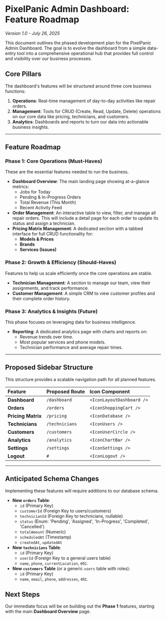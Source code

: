 # PixelPanic Admin Dashboard: Feature Roadmap

_Version 1.0 - July 26, 2025_

This document outlines the phased development plan for the PixelPanic Admin Dashboard. The goal is to evolve the dashboard from a simple data-entry tool into a comprehensive operational hub that provides full control and visibility over our business processes.

## Core Pillars

The dashboard's features will be structured around three core business functions:

1.  **Operations**: Real-time management of day-to-day activities like repair orders.
2.  **Management**: Tools for CRUD (Create, Read, Update, Delete) operations on our core data like pricing, technicians, and customers.
3.  **Analytics**: Dashboards and reports to turn our data into actionable business insights.

---

## Feature Roadmap

### Phase 1: Core Operations (Must-Haves)

These are the essential features needed to run the business.

- **Dashboard Overview**: The main landing page showing at-a-glance metrics:
  - Jobs for Today
  - Pending & In-Progress Orders
  - Total Revenue (This Month)
  - Recent Activity Feed
- **Order Management**: An interactive table to view, filter, and manage all repair orders. This will include a detail page for each order to update its status and assign a technician.
- **Pricing Matrix Management**: A dedicated section with a tabbed interface for full CRUD functionality for:
  - **Models & Prices**
  - **Brands**
  - **Services (Issues)**

### Phase 2: Growth & Efficiency (Should-Haves)

Features to help us scale efficiently once the core operations are stable.

- **Technician Management**: A section to manage our team, view their assignments, and track performance.
- **Customer Management**: A simple CRM to view customer profiles and their complete order history.

### Phase 3: Analytics & Insights (Future)

This phase focuses on leveraging data for business intelligence.

- **Reporting**: A dedicated analytics page with charts and reports on:
  - Revenue trends over time.
  - Most popular services and phone models.
  - Technician performance and average repair times.

---

## Proposed Sidebar Structure

This structure provides a scalable navigation path for all planned features.

| Feature            | Proposed Route | Icon Component            |
| :----------------- | :------------- | :------------------------ |
| **Dashboard**      | `/dashboard`   | `<IconLayoutDashboard />` |
| **Orders**         | `/orders`      | `<IconShoppingCart />`    |
| **Pricing Matrix** | `/pricing`     | `<IconDatabase />`        |
| **Technicians**    | `/technicians` | `<IconUsers />`           |
| **Customers**      | `/customers`   | `<IconUserCircle />`      |
| **Analytics**      | `/analytics`   | `<IconChartBar />`        |
| **Settings**       | `/settings`    | `<IconSettings />`        |
| **Logout**         | `#`            | `<IconLogout />`          |

---

## Anticipated Schema Changes

Implementing these features will require additions to our database schema.

- **New `orders` Table**:
  - `id` (Primary Key)
  - `customerId` (Foreign Key to users/customers)
  - `technicianId` (Foreign Key to technicians, nullable)
  - `status` (Enum: 'Pending', 'Assigned', 'In-Progress', 'Completed', 'Cancelled')
  - `totalAmount` (Numeric)
  - `scheduledAt` (Timestamp)
  - `createdAt`, `updatedAt`
- **New `technicians` Table**:
  - `id` (Primary Key)
  - `userId` (Foreign Key to a general users table)
  - `name`, `phone`, `currentLocation`, etc.
- **New `customers` Table** (or a generic `users` table with roles):
  - `id` (Primary Key)
  - `name`, `email`, `phone`, `addresses`, etc.

## Next Steps

Our immediate focus will be on building out the **Phase 1** features, starting with the main **Dashboard Overview** page.
